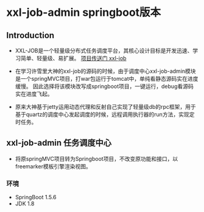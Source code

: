 # xxl-job-admin springboot版本
## Introduction
- XXL-JOB是一个轻量级分布式任务调度平台，其核心设计目标是开发迅速、学习简单、轻量级、易扩展。
[项目传送门 xxl-job](https://github.com/xuxueli/xxl-job)

- 在学习许雪里大神的xxl-job的源码的时候，由于调度中心xxl-job-admin模块是一个springMVC项目，打war包运行于tomcat中，单纯看静态源码实在进度缓慢。
   因此选择将该模块改写成springboot项目，一键运行，debug看源码实在进度飞起。

- 原来大神基于jetty运用动态代理和反射自己实现了轻量级db的rpc框架，用于基于quartz的调度中心发起调度的时候，远程调用执行器的run方法，实现定时任务。

## xxl-job-admin 任务调度中心
- 将原springMVC项目转为Springboot项目，不改变原功能和接口，以freemarker模板引擎渲染视图。

### 环境
- SpringBoot 1.5.6
- JDK 1.8
